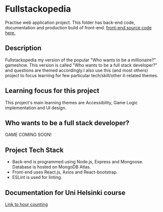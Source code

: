 # Fullstackopedia
Practise web application project. This folder has back-end code, documentation and production build of front-end. 
[front-end source code here.](https://github.com/teepiik/Fullstackopedia_front)

## Description
Fullstackopedia my version of the popular "Who wants to be a millionaire?" gameshow. This version is called "Who wants to be a full stack developer?" and questions are themed accordingly.I also use this (and most others) project to focus learning for few particular tech/skill/other it-related themes.

## Learning focus for this project

This project's main learning themes are Accessibility, Game Logic implementation and UI design.

## Who wants to be a full stack developer?
GAME COMING SOON!

## Project Tech Stack
* Back-end is programmed using Node.js, Express and Mongoose. Database is hosted on MongoDB Atlas.
* Front-end uses React.js, Axios and React-bootstrap.
* ESLint is used for linting.

## Documentation for Uni Helsinki course
[Link to hour counting](https://docs.google.com/spreadsheets/d/1N_-diIFscFaFSQr2Wusd9jy6xcLmSNMgnguItnuv7Ks/edit?usp=sharing)

